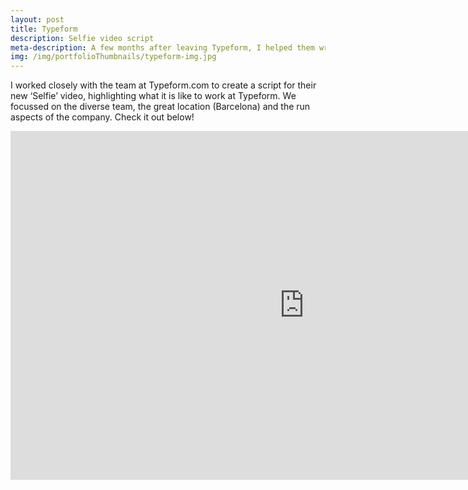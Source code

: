 ```yaml
---
layout: post
title: Typeform
description: Selfie video script
meta-description: A few months after leaving Typeform, I helped them write a script for their "Selfie" video. 
img: /img/portfolioThumbnails/typeform-img.jpg
---
```


I worked closely with the team at Typeform.com to create a script for their new ‘Selfie’ video, highlighting what it is like to work at Typeform. We focussed on the diverse team, the great location (Barcelona) and the run aspects of the company. Check it out below!

<iframe width="940" height="558" src="https://www.youtube.com/embed/_I5TlsPVAq8" frameborder="0" allowfullscreen></iframe>